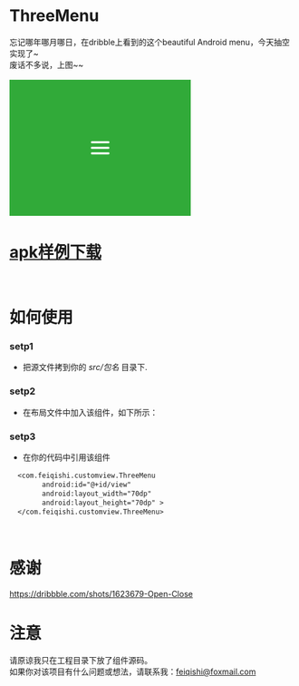 ThreeMenu
===

忘记哪年哪月哪日，在dribble上看到的这个beautiful Android menu，今天抽空实现了~ <br>
废话不多说，上图~~ <br><br>
<img src="./ThreeMenu/gif/menu.gif" width = "320" height = "240" alt="ThreeMenu" />
<br>


# [apk样例下载](./ThreeMenu/apk/ThreeMenuDemo.apk)
<br>

# 如何使用

### setp1
- 把源文件拷到你的  _src/包名_  目录下.

### setp2
- 在布局文件中加入该组件，如下所示： <br>

### setp3
- 在你的代码中引用该组件

```
  <com.feiqishi.customview.ThreeMenu
        android:id="@+id/view"
        android:layout_width="70dp"
        android:layout_height="70dp" >
  </com.feiqishi.customview.ThreeMenu>
```

<br>

# 感谢
https://dribbble.com/shots/1623679-Open-Close
<br>

# 注意
请原谅我只在工程目录下放了组件源码。<br>
如果你对该项目有什么问题或想法，请联系我：feiqishi@foxmail.com
